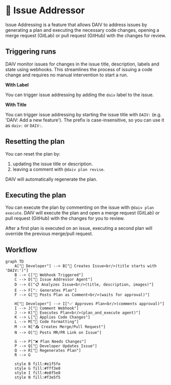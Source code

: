 # 🤖 Issue Addressor

Issue Addressing is a feature that allows DAIV to address issues by generating a plan and executing the necessary code changes, opening a merge request (GitLab) or pull request (GitHub) with the changes for review.

## Triggering runs

DAIV monitor issues for changes in the issue title, description, labels and state using webhooks. This streamlines the process of issuing a code change and requires no manual intervention to start a run.

**With Label**

You can trigger issue addressing by adding the `daiv` label to the issue.

**With Title**

You can trigger issue addressing by starting the issue title with `DAIV:` (e.g. 'DAIV: Add a new feature'). The prefix is case-insensitive, so you can use it as `daiv:` or `DAIV:`.

## Resetting the plan

You can reset the plan by:

  1. updating the issue title or description.
  2. leaving a comment with `@daiv plan revise`.

DAIV will automatically regenerate the plan.

## Executing the plan

You can execute the plan by commenting on the issue with `@daiv plan execute`. DAIV will execute the plan and open a merge request (GitLab) or pull request (GitHub) with the changes for you to review.

After a first plan is executed on an issue, executing a second plan will override the previous merge/pull request.

## Workflow

```mermaid
graph TD
    A["👤 Developer"] --> B["📝 Creates Issue<br/>(title starts with 'DAIV:')"]
    B --> C["🔔 Webhook Triggered"]
    C --> D["🤖 Issue Addressor Agent"]
    D --> E["📋 Analyzes Issue<br/>(title, description, images)"]
    E --> F["💡 Generates Plan"]
    F --> G["💬 Posts Plan as Comment<br/>(waits for approval)"]

    H["👤 Developer"] --> I["✅ Approves Plan<br/>(comments approval)"]
    I --> J["🔔 Comment Webhook"]
    J --> K["🔨 Executes Plan<br/>(plan_and_execute agent)"]
    K --> L["📝 Applies Code Changes"]
    L --> M["🎨 Code Formatting"]
    M --> N["📤 Creates Merge/Pull Request"]
    N --> O["💬 Posts MR/PR Link on Issue"]

    G --> P["❌ Plan Needs Changes"]
    P --> Q["📝 Developer Updates Issue"]
    Q --> R["🔄 Regenerates Plan"]
    R --> G

    style B fill:#e1f5fe
    style G fill:#fff3e0
    style I fill:#e8f5e8
    style N fill:#f3e5f5
```
